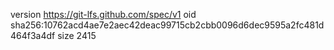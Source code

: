 version https://git-lfs.github.com/spec/v1
oid sha256:10762acd4ae7e2aec42deac99715cb2cbb0096d6dec9595a2fc481d464f3a4df
size 2415

